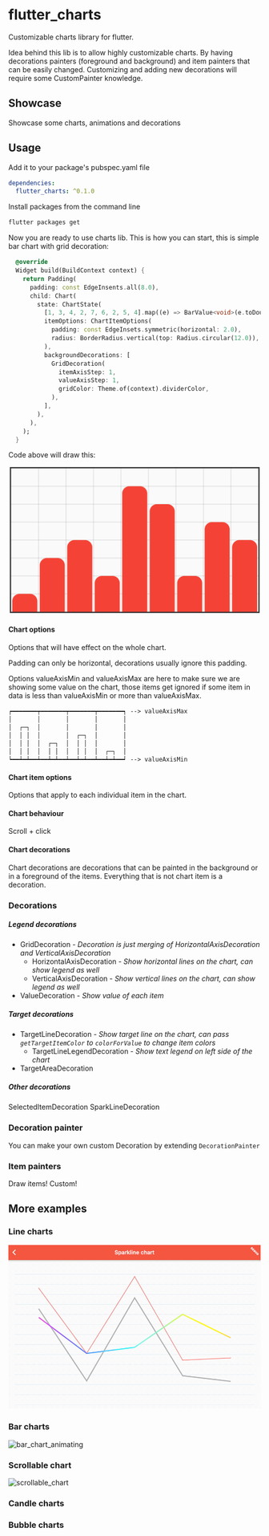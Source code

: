 # flutter_charts

Customizable charts library for flutter.

Idea behind this lib is to allow highly customizable charts. By having decorations painters (foreground and background) and item painters that can be easily changed. Customizing and adding new decorations will require some CustomPainter knowledge.

## Showcase
Showcase some charts, animations and decorations

## Usage
Add it to your package's pubspec.yaml file
```yaml
dependencies:
  flutter_charts: ^0.1.0
```

Install packages from the command line
```bash
flutter packages get
```

Now you are ready to use charts lib.
This is how you can start, this is simple bar chart with grid decoration:

```dart
  @override
  Widget build(BuildContext context) {
    return Padding(
      padding: const EdgeInsents.all(8.0),
      child: Chart(
        state: ChartState(
          [1, 3, 4, 2, 7, 6, 2, 5, 4].map((e) => BarValue<void>(e.toDouble())).toList().asMap(),
          itemOptions: ChartItemOptions(
            padding: const EdgeInsets.symmetric(horizontal: 2.0),
            radius: BorderRadius.vertical(top: Radius.circular(12.0)),
          ),
          backgroundDecorations: [
            GridDecoration(
              itemAxisStep: 1,
              valueAxisStep: 1,
              gridColor: Theme.of(context).dividerColor,
            ),
          ],
        ),
      ),
    );
  }
```
Code above will draw this:

![simple_chart]

#### Chart options
Options that will have effect on the whole chart.

Padding can only be horizontal, decorations usually ignore this padding.

Options valueAxisMin and valueAxisMax are here to make sure we are showing some 
value on the chart, those items get ignored if some item in data is less than valueAxisMin or more than valueAxisMax.
```
┍━━━━━━━┯━━━━━━━┯━━━━━━━┯━━━━━━━┑ --> valueAxisMax
│       │       │       │       │
│  ┌─┐  │       │       │       │
│  │ │  │       │  ┌─┐  │       │
│  │ │  │  ┌─┐  │  │ │  │       │
│  │ │  │  │ │  │  │ │  │  ┌─┐  │
┕━━┷━┷━━┷━━┷━┷━━┷━━┷━┷━━┷━━┷━┷━━┙ --> valueAxisMin
```

#### Chart item options
Options that apply to each individual item in the chart.

#### Chart behaviour
Scroll + click

#### Chart decorations
Chart decorations are decorations that can be painted in the background or in a foreground of the items.
Everything that is not chart item is a decoration.

### Decorations
##### Legend decorations
 - GridDecoration - _Decoration is just merging of HorizontalAxisDecoration and VerticalAxisDecoration_
    - HorizontalAxisDecoration - _Show horizontal lines on the chart, can show legend as well_ 
    - VerticalAxisDecoration - _Show vertical lines on the chart, can show legend as well_
 - ValueDecoration - _Show value of each item_

##### Target decorations
 - TargetLineDecoration - _Show target line on the chart, can pass `getTargetItemColor` to `colorForValue` to change item colors_
    - TargetLineLegendDecoration - _Show text legend on left side of the chart_
 - TargetAreaDecoration

##### Other decorations
SelectedItemDecoration
SparkLineDecoration

### Decoration painter
You can make your own custom Decoration by extending `DecorationPainter`

### Item painters
Draw items! Custom!

## More examples

### Line charts
![line_chart_animating]

### Bar charts
![bar_chart_animating]

### Scrollable chart
![scrollable_chart]

### Candle charts

### Bubble charts

[simple_chart]: ./assets/simple_chart.png
[bar_chart_animating]: ./assets/bar_chart_animating.gif
[scrollable_chart]: ./assets/scrollable_chart.gif
[line_chart_animating]: ./assets/line_chart_animating.gif